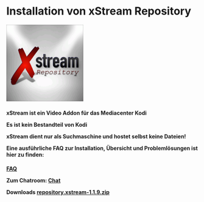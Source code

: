 <html>
  <body>
  <h1>Installation von xStream Repository</h1>
  <img src="icon.png" style="max-width: 40%;">
    <h4><p>xStream ist ein Video Addon für das Mediacenter Kodi</p>
     <p>Es ist kein Bestandteil von Kodi</p>
     <p>xStream dient nur als Suchmaschine und hostet selbst keine Dateien!</p>
       <p>Eine ausführliche FAQ zur Installation, Übersicht und Problemlösungen ist hier zu finden:</p></h4>
     <h4><p><a href="https://github.com/streamxstream/xStream-FAQ/blob/master/xStream_Anleitung_FAQ.md">FAQ</a></p> 
    <p>Zum Chatroom:
    <a href="https://gitter.im/Lastship_Chat/xStream">Chat</a></p>
    <p>Downloads
    <a href="repository.xstream-1.1.9.zip">repository.xstream-1.1.9.zip</a></p></h4>
  </body>
</html>
